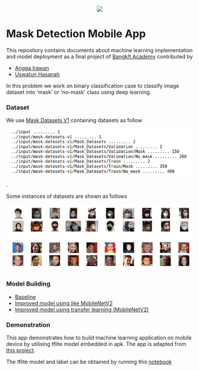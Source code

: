 <p align="center"> <img src="https://github.com/anggairawan/maskdetection/blob/master/image/Screen%20Shot%202020-02-19%20at%2014.14.57.png width="750"></p>

# Mask Detection Mobile App
  
This repository contains documents about machine learning implementation and model deployment as a final project of <a href='https://events.withgoogle.com/bangkit/'>Bangk!t Academy</a> contributed by
* [Angga Irawan](https://github.com/anggairawan/)
* [Uswatun Hasanah](https://github.com/hass-4n)

In this problem we work on binary classification case to classify image dataset into 'mask' or 'no-mask' class using deep learning.

### Dataset
We use [Mask Datasets V1](https://www.kaggle.com/ahmetfurkandemr/mask-datasets-v1/) containing datasets as follow
<p align="center"> <img src="https://github.com/anggairawan/maskdetection/blob/master/image/Screenshot%20from%202020-06-19%2016-49-15.png" alt="compositions" width="750"/> </p>.

Some instances of datasets are shown as follows
<p align='center'> <img src = https://github.com/anggairawan/maskdetection/blob/master/image/Screenshot%20from%202020-06-18%2002-48-45.png width="750" alt="samples"> </p>

### Model Building
* [Baseline](https://colab.research.google.com/drive/1eslkolHfvmGBPteIXxl4_1BCPYx67nJx?usp=sharing)
* [Improved model using like MobileNetV2](https://colab.research.google.com/drive/1eslkolHfvmGBPteIXxl4_1BCPYx67nJx?usp=sharing)
* [Improved model using transfer learning (MobileNetV2)](https://colab.research.google.com/drive/1eslkolHfvmGBPteIXxl4_1BCPYx67nJx?usp=sharing)

### Demonstration
This app demonstrates how to build machine learning application on mobile device by utilising tflite model embedded in apk. 
The app is adapted from [this project](https://github.com/esafirm/bangkit-image-classifier-example).

The tflite model and label can be obtained by running this [notebook](https://colab.research.google.com/drive/1eslkolHfvmGBPteIXxl4_1BCPYx67nJx?usp=sharing)
